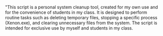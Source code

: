 "This script is a personal system cleanup tool, created for my own use and for the convenience of students in my class. It is designed to perform routine tasks such as deleting temporary files, stopping a specific process (Xenon.exe), and clearing unnecessary files from the system. The script is intended for exclusive use by myself and students in my class.
